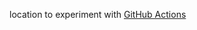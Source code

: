 location to experiment with [GitHub Actions](https://docs.github.com/en/free-pro-team@latest/actions)
